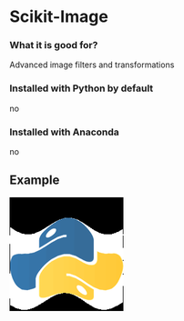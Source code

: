 
# Scikit-Image

### What it is good for?

Advanced image filters and transformations

### Installed with Python by default

no

### Installed with Anaconda

no

## Example

![](../images/wave.gif)
